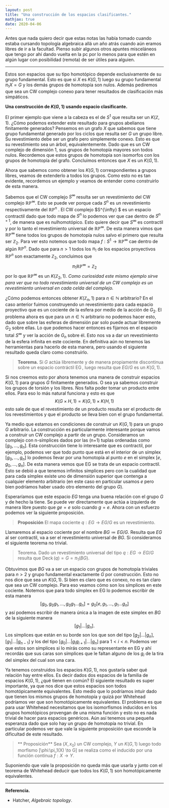 ```yaml
---
layout: post
title: "Una construcción de los espacios clasificantes."
mathjax: true
date: 2020-04-06
---
```


Antes que nada quiero decir que estas notas las había tomado cuando estaba cursando topología algebraica allá un año atrás cuando aún eramos libres de ir a la facultad. Pienso subir algunos otros apuntes misceláneos que tengo por ahí dando vuelta en la pc por lo menos para que estén en algún lugar con posibilidad (remota) de ser útiles para alguien. 

------------------------------
Estos son espacios que su tipo homotópico depende exclusivamente de su grupo fundamental. Esto es que si $X$ es $K(G,1)$ luego su grupo fundamental $\pi_1 X=G$ y los demás grupos de homotopía son nulos. Además pediremos que sea un CW complejo conexo para tener resultados de clasificación más simpáticos.

**Una construcción de $K(G,1)$ usando espacio clasificante.**

El primer ejemplo que viene a la cabeza es el de $S^1$ que resulta ser un $K(\mathbb Z,1)$. ¿Cómo podemos extender este resultado para grupos abelianos finitamente generados? Pensemos en un grafo $X$ que sabemos que tiene grupo fundamental generado por los ciclos que resulta ser $G$ un grupo libre. Su revestimiento debe ser un grafo pero simplemente conexo. Esto es que su revestimiento sea un árbol, equivalentemente. Dado que es un CW complejo de dimensión 1, sus grupos de homotopía mayores son todos nulos. Recordemos que estos grupos de homotopía son isomorfos con los grupos de homotopía del grafo. Concluimos entonces que $X$ es un $K(G,1)$.

Ahora que sabemos como obtener los $K(G,1)$ correspondientes a grupos libres, veamos de extenderlo a todos los grupos. Como esto no es tan evidente, recordemos un ejemplo y veamos de entender como construirlo de esta manera.

Sabemos que el CW complejo $S^{\infty}$ resulta ser un revestimiento del CW complejo $\mathbb{RP}^{\infty}$. Esto se puede ver porque cada $S^n$ es un revestimiento respectivamente del $\mathbb{RP}^n$ . El CW complejo $S^{\infty} $ es un espacio contractil dado que todo mapa de $S^n$ lo podemos ver que cae dentro de $S^{n+1}$, de manera que es nulhomotópico. Esto quiere decir que $S^{\infty}$ es contractil y por lo tanto el revestimiento universal de $\mathbb{RP}^{\infty}$. De esta manera vimos que $\mathbb{RP}^{\infty}$ tiene todos los grupos de homotopía nulos salvo el primero que resulta ser $\mathbb Z_2$. Para ver esto notemos que todo mapa $f:S^1 \to \mathbb{RP}^{\infty}$ cae dentro de algún $\mathbb{RP}^n$. Dado que para $n>1$ todos los $\pi_1$ de los espacios proyectivos $\mathbb{RP}^n$ son exactamente $\mathbb Z_2$, concluimos que 
$$\pi_1 \mathbb{RP}^{\infty} = \mathbb Z_2$$ por lo que $\mathbb{RP}^{\infty}$ es un $K(\mathbb Z_2, 1)$.
_Como curiosidad este mismo ejemplo sirve para ver que no todo revestimiento universal de un CW complejo es un revestimiento universal en cada celda del complejo._

¿Cómo podemos entonces obtener $K(\mathbb Z_n,1)$ para $n\in \mathbb N$ arbitrario? En el caso anterior fuimos construyendo un revestimiento para cada espacio proyectivo que es un cociente de la esfera por medio de la acción de $G_2$. El problema ahora es que para un $n \in \mathbb N$ arbitrario no podemos hacer esto, dado que sobre las esferas de dimensión par solo puede actuar libremente $G_2$ sobre ellas. Lo que podemos hacer entonces es fijarnos en el espacio total $S^{\infty}$ y ver la acción de $G_n$ sobre él. Esto nos va a dar un revestimiento de la esfera infinita en este cociente. En definitiva aún no tenemos las herramientas para hacerlo de esta manera, pero usando el siguiente resultado queda claro como construirlo.
> **Teorema.**
	Si $G$ actúa libremente y de manera propiamente discontinua sobre un espacio contráctil $\operatorname{EG}$, luego resulta que $EG/G$ es un $K(G,1)$.


Si nos creemos esto por ahora tenemos una manera de construir espacios $K(G,1)$ para grupos $G$ finitamente generados. O sea ya sabemos construir los grupos de torsión y los libres. Nos falta poder tomar un producto entre ellos. Para eso lo más natural funciona y esto es que 
$$
K(G \times H,1) = K(G,1) \times K(H,1)
$$
esto sale de que el revestimiento de un producto resulta ser el producto de los revestimientos y que el producto se lleva bien con el grupo fundamental.

Ya medio que estamos en condiciones de construir un $K(G,1)$ para un grupo $G$ arbitrario. La construcción es particularmente interesante porque vamos a construir un CW complejo a partir de un grupo. Consideramos un complejo con n-símplices dados por las (n+1) tuplas ordenadas como $[g_0, \dots, g_n]$. Esta construcción tiene lo interesante que es contractil, por ejemplo, podemos ver que todo punto que está en el interior de un símplex $[g_0, \dots, g_n]$ lo podemos llevar por una homotopía al punto $e$ en el simplex $[e,g_0, \dots, g_n]$. De esta manera vemos que EG se trata de un espacio contractil. Esto se debió a que tenemos infinitos símplices pero con la cualidad que para cada símplex existe uno de dimensión superior que contenga a cualquier elemento arbitrario (en este caso en particular usamos $e$ pero bien podríamos haber usado otro elemento del grupo $G$).

Esperaríamos que este espacio $EG$ tenga una buena relación con el grupo $G$ y de hecho la tiene. Se puede ver directamente que actúa a izquierda de manera libre puesto que $ge=e$ solo cuando $g=e$. Ahora con un esfuerzo podemos ver la siguiente proposición.
> **Proposición**
	El mapa cociente $q:EG \to EG/G$ es un revestimiento.
	
Llamaremos al espacio cociente por el nombre $BG \coloneqq EG/G$. Resulta que $EG$ al ser contractil, va a ser el revestimiento universal de $BG$. Si consideramos el siguiente teorema no trivial.
> Teorema.
> Dado un revestimiento universal del tipo $q:EG \to EG/G$ resulta que $\operatorname{Deck}(q)=G=\pi_1(BG)$.

Obtuvimos que $BG$ va a ser un espacio con grupos de homotopía triviales para $n>2$ y grupo fundamental exactamente $G$ por construcción. Esto no nos dice que sea un $K(G,1)$. Si bien es claro que es conexo, no es tan claro que sea un CW complejo. Para eso veamos cómo son los símplices en este cociente. Notemos que para todo símplex en EG lo podemos escribir de esta manera
$$
[g_0,g_0g_1, \dots, g_0g_1 \dots g_n] = g_0 [e,g_1, \dots, g_1 \dots g_n]
$$
 y así podemos escribir de manera única a la imagen de este simplex en $BG$ de la siguiente manera $$[g_1 | \dots | g_n].$$ Los símplices que están en su borde son los que son del tipo $[g_2| \dots| g_n], [g_1| \dots| g_{n-1}]$ y los del tipo $[g_0| \dots| g_ig_{i+1}|\dots| g_n]$ para $1<i<n$. Podemos ver que estos son símplices si lo mirás como su representante en EG y ahí recordás que sus caras son símplices que le faltan alguno de los $g_i$ de la tira del simplex del cual son una cara.


Ya tenemos construidos los espacios $K(G,1)$, nos gustaría saber qué relación hay entre ellos. Es decir dados dos espacios de la familia de espacios $K(G,1)$, ¿qué tienen en común? El siguiente resultado es super importante, ya que nos dice que estos espacios son todos homotópicamente equivalentes. Esto medio que lo podríamos intuir dado que tienen los mismos grupos de homotopía y quizá por Whitehead podríamos ver que son homotópicamente equivalentes. El problema es que para usar Whitehead necesitamos que los isomorfismos inducidos en los grupos homotópicos provengan de una misma función y esto no es nada trivial de hacer para espacios genéricos. Aún así tenemos una pequeña esperanza dado que solo hay un grupo de homotopía no trivial. En particular podemos ver que vale la siguiente proposición que esconde la dificultad de este resultado.

>** Proposición**
	Sea $(X,x_0)$ un CW complejo, $Y$ un $K(G,1)$ luego todo morfismo 
	\[\phi:\pi_1(X) \to G\]
	 se realiza como el inducido por una función continua $f:X \to Y$.


Suponiendo que vale la proposición no queda más que usarla y junto con el teorema de Whitehead deducir que todos los $K(G,1)$ son homotópicamente equivalentes.

-----------------------------
**Referencia.** 
* Hatcher, _Algebraic topology_.


